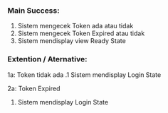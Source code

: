 ### Main Success:

1. Sistem mengecek Token ada atau tidak
2. Sistem mengecek Token Expired atau tidak
3. Sistem mendisplay view Ready State

### Extention / Aternative:
1a: Token tidak ada
.1 Sistem mendisplay Login State

2a: Token Expired
1. Sistem mendisplay Login State
